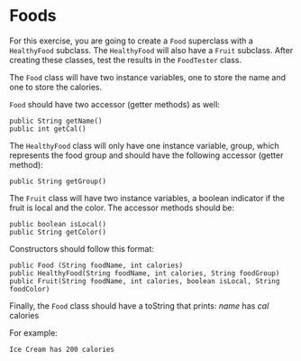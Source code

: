 # Foods
For this exercise, you are going to create a `Food` superclass with a `HealthyFood` subclass. The `HealthyFood` will also have a `Fruit` subclass. After creating these classes, test the results in the `FoodTester` class.

The `Food` class will have two instance variables, one to store the name and one to store the calories.

`Food` should have two accessor (getter methods) as well:
```
public String getName()
public int getCal()
```
The `HealthyFood` class will only have one instance variable, group, which represents the food group and should have the following accessor (getter method):
```
public String getGroup()
```
The `Fruit` class will have two instance variables, a boolean indicator if the fruit is local and the color. The accessor methods should be:
```
public boolean isLocal()
public String getColor()
```
Constructors should follow this format:
```
public Food (String foodName, int calories)
public HealthyFood(String foodName, int calories, String foodGroup)
public Fruit(String foodName, int calories, boolean isLocal, String foodColor)
```
Finally, the `Food` class should have a toString that prints:
_name_ has _cal_ calories

For example:

`Ice Cream has 200 calories`
